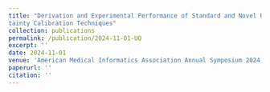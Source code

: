 ```yaml
---
title: "Derivation and Experimental Performance of Standard and Novel Uncer-
tainty Calibration Techniques"
collection: publications
permalink: /publication/2024-11-01-UQ
excerpt: ''
date: 2024-11-01
venue: 'American Medical Informatics Association Annual Symposium 2024'
paperurl: ''
citation: ''
---
```


